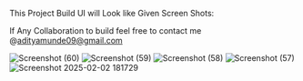 This Project Build UI will Look like Given Screen Shots:

If Any Collaboration to build feel free to contact me @adityamunde09@gmail.com


![Screenshot (60)](https://github.com/user-attachments/assets/d4fcffee-63d9-425b-b3b7-33a3cf6514e3)
![Screenshot (59)](https://github.com/user-attachments/assets/fca76565-0e79-48c6-bb5f-165fa1430888)
![Screenshot (58)](https://github.com/user-attachments/assets/c3fe3a76-954c-495d-9918-430779283855)
![Screenshot (57)](https://github.com/user-attachments/assets/f5806d53-50a9-4c82-a0c0-37ce3a144ebf)
![Screenshot 2025-02-02 181729](https://github.com/user-attachments/assets/9777a113-a266-4d16-b746-5c9204dccf83)
